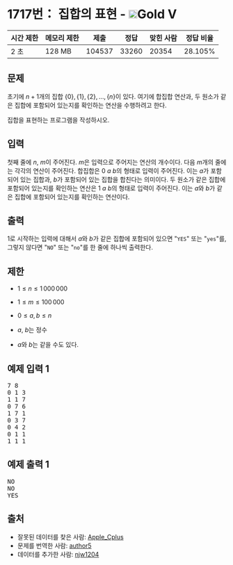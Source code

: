 # 1717번： 집합의 표현 - <img src="https://static.solved.ac/tier_small/11.svg" style="height:20px" />Gold V


| 시간 제한 | 메모리 제한 | 제출 | 정답 | 맞힌 사람 | 정답 비율 |
| --- | --- | --- | --- | --- | --- |
| 2 초 | 128 MB | 104537 | 33260 | 20354 | 28.105% |


## 문제


초기에 $n+1$개의 집합 $\{0\},\{1\},\{2\},\dots ,\{n\}$이 있다. 여기에 합집합 연산과, 두 원소가 같은 집합에 포함되어 있는지를 확인하는 연산을 수행하려고 한다.

집합을 표현하는 프로그램을 작성하시오.




## 입력


첫째 줄에 $n$, $m$이 주어진다. $m$은 입력으로 주어지는 연산의 개수이다. 다음 $m$개의 줄에는 각각의 연산이 주어진다. 합집합은 $0$ $a$ $b$의 형태로 입력이 주어진다. 이는 $a$가 포함되어 있는 집합과, $b$가 포함되어 있는 집합을 합친다는 의미이다. 두 원소가 같은 집합에 포함되어 있는지를 확인하는 연산은 $1$ $a$ $b$의 형태로 입력이 주어진다. 이는 $a$와 $b$가 같은 집합에 포함되어 있는지를 확인하는 연산이다.




## 출력


1로 시작하는 입력에 대해서 $a$와 $b$가 같은 집합에 포함되어 있으면 "<code>YES</code>" 또는 "<code>yes</code>"를, 그렇지 않다면 "<code>NO</code>" 또는 "<code>no</code>"를 한 줄에 하나씩 출력한다.



## 제한


- $1 ≤ n ≤ 1\,000\,000$

- $1 ≤ m ≤ 100\,000$

- $0 ≤ a, b ≤ n$

- $a$, $b$는 정수

- $a$와 $b$는 같을 수도 있다.





## 예제 입력 1


<pre>7 8
0 1 3
1 1 7
0 7 6
1 7 1
0 3 7
0 4 2
0 1 1
1 1 1
</pre>


## 예제 출력 1


<pre>NO
NO
YES
</pre>






## 출처


- 잘못된 데이터를 찾은 사람: [Apple_Cplus](/user/Apple_Cplus)
- 문제를 번역한 사람: [author5](/user/author5)
- 데이터를 추가한 사람: [njw1204](/user/njw1204)




